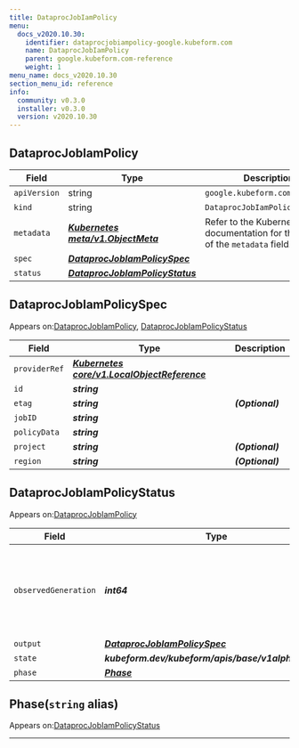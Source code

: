 ```yaml
---
title: DataprocJobIamPolicy
menu:
  docs_v2020.10.30:
    identifier: dataprocjobiampolicy-google.kubeform.com
    name: DataprocJobIamPolicy
    parent: google.kubeform.com-reference
    weight: 1
menu_name: docs_v2020.10.30
section_menu_id: reference
info:
  community: v0.3.0
  installer: v0.3.0
  version: v2020.10.30
---
```


## DataprocJobIamPolicy
| Field | Type | Description |
| ------ | ----- | ----------- |
| `apiVersion` | string | `google.kubeform.com/v1alpha1` |
|    `kind` | string | `DataprocJobIamPolicy` |
| `metadata` | ***[Kubernetes meta/v1.ObjectMeta](https://v1-18.docs.kubernetes.io/docs/reference/generated/kubernetes-api/v1.18/#objectmeta-v1-meta)***|Refer to the Kubernetes API documentation for the fields of the `metadata` field.|
| `spec` | ***[DataprocJobIamPolicySpec](#dataprocjobiampolicyspec)***||
| `status` | ***[DataprocJobIamPolicyStatus](#dataprocjobiampolicystatus)***||
## DataprocJobIamPolicySpec

Appears on:[DataprocJobIamPolicy](#dataprocjobiampolicy), [DataprocJobIamPolicyStatus](#dataprocjobiampolicystatus)

| Field | Type | Description |
| ------ | ----- | ----------- |
| `providerRef` | ***[Kubernetes core/v1.LocalObjectReference](https://v1-18.docs.kubernetes.io/docs/reference/generated/kubernetes-api/v1.18/#localobjectreference-v1-core)***||
| `id` | ***string***||
| `etag` | ***string***| ***(Optional)*** |
| `jobID` | ***string***||
| `policyData` | ***string***||
| `project` | ***string***| ***(Optional)*** |
| `region` | ***string***| ***(Optional)*** |
## DataprocJobIamPolicyStatus

Appears on:[DataprocJobIamPolicy](#dataprocjobiampolicy)

| Field | Type | Description |
| ------ | ----- | ----------- |
| `observedGeneration` | ***int64***| ***(Optional)*** Resource generation, which is updated on mutation by the API Server.|
| `output` | ***[DataprocJobIamPolicySpec](#dataprocjobiampolicyspec)***| ***(Optional)*** |
| `state` | ***kubeform.dev/kubeform/apis/base/v1alpha1.State***| ***(Optional)*** |
| `phase` | ***[Phase](#phase)***| ***(Optional)*** |
## Phase(`string` alias)

Appears on:[DataprocJobIamPolicyStatus](#dataprocjobiampolicystatus)

---
